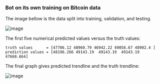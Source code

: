 


### Bot on its own training on Bitcoin data


The image bellow is the data split into training, validation, and testing.

![image](https://user-images.githubusercontent.com/78880630/145518043-63f066bd-06ac-4f7e-b716-35d5978aa7ee.png)


The first five numerical predicted values versus the truth values:
```
truth values      = [47706.12 48960.79 46942.22 49058.67 48902.4 ]
prediction values = [48196.266 49143.19  49143.19  49143.19  47668.664]
```

The final graph gives predicted trendline and the truth trendline:

![image](https://user-images.githubusercontent.com/78880630/145519015-52c775b6-4e44-4f1a-90b3-a1d3461d7e73.png)
